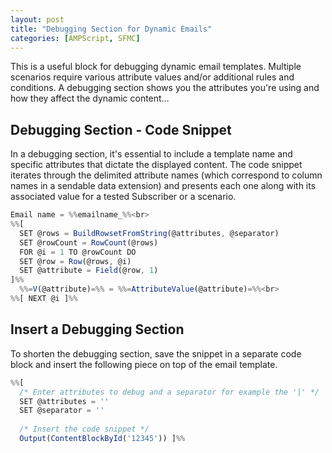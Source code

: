 ```yaml
---
layout: post
title: "Debugging Section for Dynamic Emails"
categories: [AMPScript, SFMC]
---
```

This is a useful block for debugging dynamic email templates. Multiple scenarios require various attribute values and/or additional rules and conditions. A debugging section shows you the attributes you're using and how they affect the dynamic content&hellip;

## Debugging Section - Code Snippet
In a debugging section, it's essential to include a template name and specific attributes that dictate the displayed content. The code snippet iterates through the delimited attribute names (which correspond to column names in a sendable data extension) and presents each one along with its associated value for a tested Subscriber or a scenario.

```javascript
Email name = %%emailname_%%<br>
%%[ 
  SET @rows = BuildRowsetFromString(@attributes, @separator)
  SET @rowCount = RowCount(@rows)
  FOR @i = 1 TO @rowCount DO
  SET @row = Row(@rows, @i)
  SET @attribute = Field(@row, 1)
]%%
  %%=V(@attribute)=%% = %%=AttributeValue(@attribute)=%%<br>
%%[ NEXT @i ]%%
```

## Insert a Debugging Section
To shorten the debugging section, save the snippet in a separate code block and insert the following piece on top of the email template.

```javascript
%%[
  /* Enter attributes to debug and a separator for example the '|' */
  SET @attributes = ''
  SET @separator = ''
  
  /* Insert the code snippet */
  Output(ContentBlockById('12345')) ]%%
```

